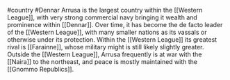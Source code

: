 #country #Dennar
Arrusa is the largest country within the [[Western League]], with very strong commercial navy bringing it wealth and prominence within [[Dennar]]. Over time, it has become the de facto leader of the [[Western League]], with many smaller nations as its vassals or otherwise under its protection. Within the [[Western League]] its greatest rival is [[Farainne]], whose military might is still likely slightly greater. Outside the [[Western League]], Arrusa frequently is at war with the [[Naira]] to the northeast, and peace is mostly maintained with the [[Gnommo Republics]].